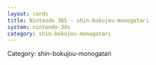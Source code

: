 ```yaml
---
layout: cards
title: Nintendo 3DS - shin-bokujou-monogatari
system: nintendo-3ds
category: shin-bokujou-monogatari
---
```

<div class="alert alert-secondary mb-4"><span class="i18n innerHTML-category">Category: </span><span class="i18n innerHTML-cat-shin-bokujou-monogatari">shin-bokujou-monogatari</span></div>
